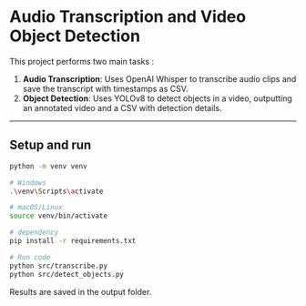 # Audio Transcription and Video Object Detection

This project performs two main tasks :

1. **Audio Transcription**: Uses OpenAI Whisper to transcribe audio clips and save the transcript with timestamps as CSV.  
2. **Object Detection**: Uses YOLOv8 to detect objects in a video, outputting an annotated video and a CSV with detection details.

---

## Setup and run

```bash
python -m venv venv

# Windows
.\venv\Scripts\activate

# macOS/Linux
source venv/bin/activate

# dependency
pip install -r requirements.txt

# Run code
python src/transcribe.py
python src/detect_objects.py

```
Results are saved in the output folder.
